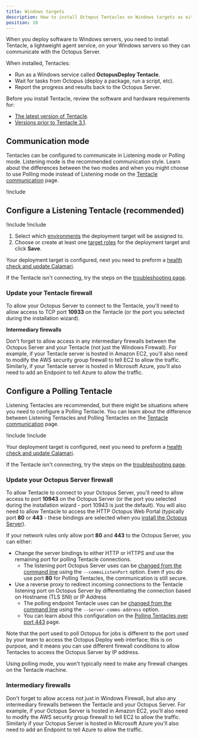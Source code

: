 ```yaml
---
title: Windows targets
description: How to install Octopus Tentacles on Windows targets as either listening or polling Tentacles.
position: 10
---
```


When you deploy software to Windows servers, you need to install Tentacle, a lightweight agent service, on your Windows servers so they can communicate with the Octopus Server.

When installed, Tentacles:

- Run as a Windows service called **OctopusDeploy Tentacle**.
- Wait for tasks from Octopus (deploy a package, run a script, etc).
- Report the progress and results back to the Octopus Server.

Before you install Tentacle, review the software and hardware requirements for:

- [The latest version of Tentacle](/docs/infrastructure/deployment-targets/tentacle/windows/requirements/index.md).
- [Versions prior to Tentacle 3.1](/docs/infrastructure/deployment-targets/tentacle/windows/requirements/legacy-requirements.md).

## Communication mode

Tentacles can be configured to communicate in Listening mode or Polling mode. Listening mode is the recommended communication style. Learn about the differences between the two modes and when you might choose to use Polling mode instead of Listening mode on the [Tentacle communication](/docs/infrastructure/deployment-targets/tentacle/tentacle-communication.md) page.

!include <tentacle-downloads>

## Configure a Listening Tentacle (recommended)

!include <install-tentacle-manager>
!include <configure-listening-target>
1. Select which [environments](/docs/infrastructure/environments/index.md) the deployment target will be assigned to.
1. Choose or create at least one [target roles](/docs/infrastructure/deployment-targets/index.md#target-roles) for the deployment target and click **Save**.

Your deployment target is configured, next you need to preform a [health check and update Calamari](/docs/infrastructure/deployment-targets/machine-policies.md#health-check).

If the Tentacle isn't connecting, try the steps on the [troubleshooting page](/docs/infrastructure/deployment-targets/tentacle/troubleshooting-tentacles.md).

### Update your Tentacle firewall

To allow your Octopus Server to connect to the Tentacle, you'll need to allow access to TCP port **10933** on the Tentacle (or the port you selected during the installation wizard).

**Intermediary firewalls**

Don't forget to allow access in any intermediary firewalls between the Octopus Server and your Tentacle (not just the Windows Firewall). For example, if your Tentacle server is hosted in Amazon EC2, you'll also need to modify the AWS security group firewall to tell EC2 to allow the traffic. Similarly, if your Tentacle server is hosted in Microsoft Azure, you'll also need to add an Endpoint to tell Azure to allow the traffic.

## Configure a Polling Tentacle

Listening Tentacles are recommended, but there might be situations where you need to configure a Polling Tentacle. You can learn about the difference between Listening Tentacles and Polling Tentacles on the [Tentacle communication](/docs/infrastructure/deployment-targets/tentacle/tentacle-communication.md) page.

!include <install-tentacle-manager>
!include <configure-polling-target>

Your deployment target is configured, next you need to preform a  [health check and update Calamari](/docs/infrastructure/deployment-targets/machine-policies.md#health-check).

If the Tentacle isn't connecting, try the steps on the [troubleshooting page](/docs/infrastructure/deployment-targets/tentacle/troubleshooting-tentacles.md).

### Update your Octopus Server firewall

To allow Tentacle to connect to your Octopus Server, you'll need to allow access to port **10943** on the Octopus Server (or the port you selected during the installation wizard - port 10943 is just the default). You will also need to allow Tentacle to access the HTTP Octopus Web Portal (typically port **80** or **443** - these bindings are selected when you [install the Octopus Server](/docs/installation/index.md)).

If your network rules only allow port **80** and **443** to the Octopus Server, you can either:
- Change the server bindings to either HTTP or HTTPS and use the remaining port for polling Tentacle connections.
  - The listening port Octopus Server uses can be [changed from the command line](/docs/octopus-rest-api/octopus.server.exe-command-line/configure.md) using the `--commsListenPort` option.
Even if you do use port **80** for Polling Tentacles, the communication is still secure.
- Use a reverse proxy to redirect incoming connections to the Tentacle listening port on Octopus Server by differentiating the connection based on Hostname (TLS SNI) or IP Address
  - The polling endpoint Tentacle uses can be [changed from the command line](/docs/infrastructure/deployment-targets/tentacle/polling-tentacles-over-port-443.md#self-hosted) using the `--server-comms-address` option. 
  - You can learn about this configuration on the [Polling Tentacles over port 443](/docs/infrastructure/deployment-targets/tentacle/polling-tentacles-over-port-443.md) page.

Note that the port used to poll Octopus for jobs is different to the port used by your team to access the Octopus Deploy web interface;
this is on purpose, and it means you can use different firewall conditions to allow Tentacles to access the Octopus Server by IP address.

Using polling mode, you won't typically need to make any firewall changes on the Tentacle machine.

### Intermediary firewalls

Don't forget to allow access not just in Windows Firewall, but also any intermediary firewalls between the Tentacle and your Octopus Server. For example, if your Octopus Server is hosted in Amazon EC2, you'll also need to modify the AWS security group firewall to tell EC2 to allow the traffic. Similarly if your Octopus Server is hosted in Microsoft Azure you'll also need to add an Endpoint to tell Azure to allow the traffic.
